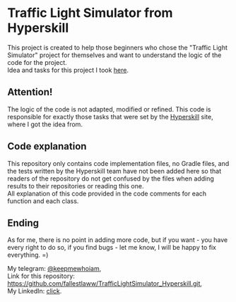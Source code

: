 # Traffic Light Simulator from Hyperskill

This project is created to help those beginners who chose the "Traffic Light Simulator" project for themselves and want to understand the logic of the code for the project.  
Idea and tasks for this project I took [here](https://hyperskill.org/projects/288).    

## Attention!
The logic of the code is not adapted, modified or refined. This code is responsible for exactly those tasks that were set by the [Hyperskill](https://hyperskill.org/projects/288) site, where I got the idea from.

## Code explanation
This repository only contains code implementation files, no Gradle files, and the tests written by the Hyperskill team have not been added here so that readers of the repository do not get confused by the files when adding results to their repositories or reading this one.  
All explanation of this code provided in the code comments for each function and each class.    

## Ending
As for me, there is no point in adding more code, but if you want - you have every right to do so, if you find bugs - let me know, I will be happy to fix everything.  =)

My telegram: [@keepmewhoiam](https://t.me/keepmewhoiam),    
Link for this repository: https://github.com/fallestlaww/TrafficLightSimulator_Hyperskill.git,      
My LinkedIn: [click](https://www.linkedin.com/in/pavlo-svitenko-a167152bb/).    
